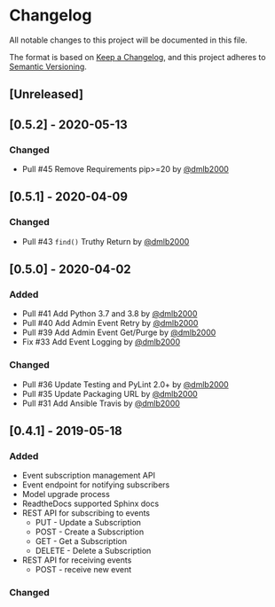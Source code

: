 # Changelog
All notable changes to this project will be documented in this file.

The format is based on [Keep a Changelog](https://keepachangelog.com/en/1.0.0/),
and this project adheres to [Semantic Versioning](https://semver.org/spec/v2.0.0.html).

## [Unreleased]

## [0.5.2] - 2020-05-13
### Changed
- Pull #45 Remove Requirements pip>=20 by [@dmlb2000](https://github.com/dmlb2000)

## [0.5.1] - 2020-04-09
### Changed
- Pull #43 `find()` Truthy Return by [@dmlb2000](https://github.com/dmlb2000)

## [0.5.0] - 2020-04-02
### Added
- Pull #41 Add Python 3.7 and 3.8 by [@dmlb2000](https://github.com/dmlb2000)
- Pull #40 Add Admin Event Retry by [@dmlb2000](https://github.com/dmlb2000)
- Pull #39 Add Admin Event Get/Purge by [@dmlb2000](https://github.com/dmlb2000)
- Fix #33 Add Event Logging by [@dmlb2000](https://github.com/dmlb2000)

### Changed
- Pull #36 Update Testing and PyLint 2.0+ by [@dmlb2000](https://github.com/dmlb2000)
- Pull #35 Update Packaging URL by [@dmlb2000](https://github.com/dmlb2000)
- Pull #31 Add Ansible Travis by [@dmlb2000](https://github.com/dmlb2000)

## [0.4.1] - 2019-05-18
### Added
- Event subscription management API
- Event endpoint for notifying subscribers
- Model upgrade process
- ReadtheDocs supported Sphinx docs
- REST API for subscribing to events
  - PUT - Update a Subscription
  - POST - Create a Subscription
  - GET - Get a Subscription
  - DELETE - Delete a Subscription
- REST API for receiving events
  - POST - receive new event

### Changed
